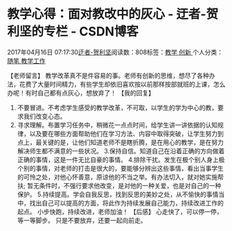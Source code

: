 
# 教学心得：面对教改中的灰心 - 迂者-贺利坚的专栏 - CSDN博客

2017年04月16日 07:17:30[迂者-贺利坚](https://me.csdn.net/sxhelijian)阅读数：808标签：[教学																](https://so.csdn.net/so/search/s.do?q=教学&t=blog)[创新																](https://so.csdn.net/so/search/s.do?q=创新&t=blog)[
							](https://so.csdn.net/so/search/s.do?q=教学&t=blog)个人分类：[随笔																](https://blog.csdn.net/sxhelijian/article/category/1187921)[教学工作																](https://blog.csdn.net/sxhelijian/article/category/1242353)[
							](https://blog.csdn.net/sxhelijian/article/category/1187921)



【老师留言】
教学改革真不是件容易的事。老师有创新的思维，想尽了各种办法，花费了大量时间精力，有些学生却依旧喜欢按以前那样按部就班的上课，怎么办呢！有时自己都有点灰心，想放弃了！
【我的回复】
1. 不要冒进。不考虑学生感受的教学改革，不可取，以学生的学为中心的教，要求我们改变心态。
2. 寻求理解。布置学习任务中，稍微花一点点时间，给学生讲一讲依据的认知规律，以及要在哪些方面帮助他们在学习方法、内容中取得突破，让学生努力到点上，最关键的是，让他们知道老师不是瞎折腾，是在用心的教学，是在努力解决师生都不满意的一些状况。
3.保持自信。知道自己在沿着正确的方向做着正确的事情，这是一件无比自豪的事情。
4.排除干扰。发生在极个别人身上极个别的事情，对老师的打击是很大的，要能够分辨出这些事情，看出当事学生的可怜之处，对他心怀善意，原谅他的不当之举。有办法切入，就对她实施帮扶; 暂无条件时，不强行要求他改变，是对他的一种关爱，也是对自己的一种保护。
5.持续提高。学会自我反思，找到反思的美妙之处，从不愉快的事情当中，找出自己可以提高的方面，将此作为持续发展自己能力，持续改进工作的起点。
小步快跑，持续改进，老师加油！
【后感】
心走快了，可以停一停，等一等脚步。
只是不要放弃，还要一起向前走。

